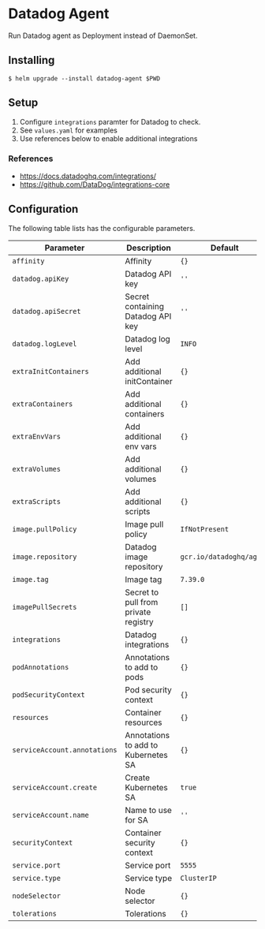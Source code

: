 # Datadog Agent
Run Datadog agent as Deployment instead of DaemonSet.


## Installing

```console
$ helm upgrade --install datadog-agent $PWD
```

## Setup
1. Configure `integrations` paramter for Datadog to check.
1. See `values.yaml` for examples
1. Use references below to enable additional integrations


### References
- https://docs.datadoghq.com/integrations/
- https://github.com/DataDog/integrations-core


## Configuration

The following table lists has the configurable parameters.

| Parameter                             | Description                                      | Default                            |
| ------------------------------------- | ------------------------------------------------ | ---------------------------------- |
| `affinity`                            | Affinity                                         | `{}`                               |
| `datadog.apiKey`                      | Datadog API key                                  | `''`                               |
| `datadog.apiSecret`                   | Secret containing Datadog API key                | `''`                               |
| `datadog.logLevel`                    | Datadog log level                                | `INFO`                             |
| `extraInitContainers`                 | Add additional initContainer                     | `{}`                               |
| `extraContainers`                     | Add additional containers                        | `{}`                               |
| `extraEnvVars`                        | Add additional env vars                          | `{}`                               |
| `extraVolumes`                        | Add additional volumes                           | `{}`                               |
| `extraScripts`                        | Add additional scripts                           | `{}`                               |
| `image.pullPolicy`                    | Image pull policy                                | `IfNotPresent`                     |
| `image.repository`                    | Datadog image repository                         | `gcr.io/datadoghq/agent`           |
| `image.tag`                           | Image tag                                        | `7.39.0`                           |
| `imagePullSecrets`                    | Secret to pull from private registry             | `[]`                               |
| `integrations`                        | Datadog integrations                             | `{}`                               |
| `podAnnotations`                      | Annotations to add to  pods                      | `{}`                               |
| `podSecurityContext`                  | Pod security context                             | `{}`                               |
| `resources`                           | Container resources                              | `{}`                               |
| `serviceAccount.annotations`          | Annotations to add to Kubernetes SA              | `{}`                               |
| `serviceAccount.create`               | Create Kubernetes SA                             | `true`                             |
| `serviceAccount.name`                 | Name to use for SA                               | `''`                               |
| `securityContext`                     | Container security context                       | `{}`                               |
| `service.port`                        | Service port                                     | `5555`                             |
| `service.type`                        | Service type                                     | `ClusterIP`                        |
| `nodeSelector`                        | Node selector                                    | `{}`                               |
| `tolerations`                         | Tolerations                                      | `{}`                               |

